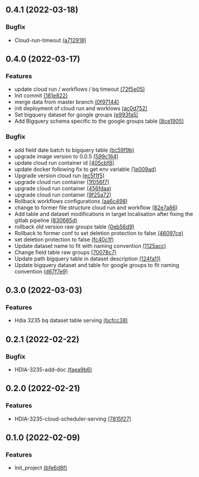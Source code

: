 ## 0.4.1 (2022-03-18)
### Bugfix
* Cloud-run-timeout [(a712918)](https://gitlab.si.francetelecom.fr/hbx-data-ia/gcp/ofr-fgt-shared-data/ofr-fgt-shared-data-serving/commits/a7129186458c6098d2d0da926cd9523e5fcc87dd)

## 0.4.0 (2022-03-17)
### Features
*  update cloud run / workflows / bq timeout [(72f5e05)](https://gitlab.si.francetelecom.fr/hbx-data-ia/gcp/ofr-fgt-shared-data/ofr-fgt-shared-data-serving/commits/72f5e052e0f15e552432bf7a8b31ada7da9a39ba)
* Init commit [(181e822)](https://gitlab.si.francetelecom.fr/hbx-data-ia/gcp/ofr-fgt-shared-data/ofr-fgt-shared-data-serving/commits/181e822171bd101222e9e4aca0d8d05b14414689)
*  merge data from master branch [(0f97144)](https://gitlab.si.francetelecom.fr/hbx-data-ia/gcp/ofr-fgt-shared-data/ofr-fgt-shared-data-serving/commits/0f971441d0f877f5262dd81257b16421e5ec60ed)
*  init deployment of cloud run and worklows [(ac0d752)](https://gitlab.si.francetelecom.fr/hbx-data-ia/gcp/ofr-fgt-shared-data/ofr-fgt-shared-data-serving/commits/ac0d752ab154c2eb04f642f1bb9886f9aae4abd2)
*  Set bigquery dataset for google groups [(e993fa5)](https://gitlab.si.francetelecom.fr/hbx-data-ia/gcp/ofr-fgt-shared-data/ofr-fgt-shared-data-serving/commits/e993fa5350bc2fd7dbcf9f1cca43cda7bb30df18)
*  Add Bigquery schema specific to the google groups table [(8ce1905)](https://gitlab.si.francetelecom.fr/hbx-data-ia/gcp/ofr-fgt-shared-data/ofr-fgt-shared-data-serving/commits/8ce1905363f9be094d14e1a30421d8a3fb27aa77)

### Bugfix
*  add field date batch to bigquery table [(bc59f9b)](https://gitlab.si.francetelecom.fr/hbx-data-ia/gcp/ofr-fgt-shared-data/ofr-fgt-shared-data-serving/commits/bc59f9b269468a23c1c763405d69d6138b797f10)
*  upgrade image version to 0.0.5 [(599c164)](https://gitlab.si.francetelecom.fr/hbx-data-ia/gcp/ofr-fgt-shared-data/ofr-fgt-shared-data-serving/commits/599c164ad87dc847389cc8edd76ef8a25f9c68e3)
*  update cloud run container id [(405cbf8)](https://gitlab.si.francetelecom.fr/hbx-data-ia/gcp/ofr-fgt-shared-data/ofr-fgt-shared-data-serving/commits/405cbf82c8e9719b2b8558235be000f7de0050f6)
*  update docker following fix to get env variable [(1e009ad)](https://gitlab.si.francetelecom.fr/hbx-data-ia/gcp/ofr-fgt-shared-data/ofr-fgt-shared-data-serving/commits/1e009ad826badce6eb46c4d3330dac3419f2ebb0)
*  Upgrade version cloud run [(ec5f1f5)](https://gitlab.si.francetelecom.fr/hbx-data-ia/gcp/ofr-fgt-shared-data/ofr-fgt-shared-data-serving/commits/ec5f1f5c6927a2b4166554d0bc22374180041999)
*  upgrade cloud run container [(1f056f7)](https://gitlab.si.francetelecom.fr/hbx-data-ia/gcp/ofr-fgt-shared-data/ofr-fgt-shared-data-serving/commits/1f056f7493493a6e8b359825f563253d15c83259)
*  upgrade cloud run container [(456fdaa)](https://gitlab.si.francetelecom.fr/hbx-data-ia/gcp/ofr-fgt-shared-data/ofr-fgt-shared-data-serving/commits/456fdaa9d56b0b6cfd4399d4a13ecc958608e130)
*  upgrade cloud run container [(9f25a72)](https://gitlab.si.francetelecom.fr/hbx-data-ia/gcp/ofr-fgt-shared-data/ofr-fgt-shared-data-serving/commits/9f25a724ea2e1971e0409d83991bc2abec5b590e)
*  Rollback workflows configurations [(aa6c498)](https://gitlab.si.francetelecom.fr/hbx-data-ia/gcp/ofr-fgt-shared-data/ofr-fgt-shared-data-serving/commits/aa6c498cc9fb40a9813e59a15b847bdc436c7baf)
*  change to former file structure cloud run and workflow [(82e7a86)](https://gitlab.si.francetelecom.fr/hbx-data-ia/gcp/ofr-fgt-shared-data/ofr-fgt-shared-data-serving/commits/82e7a861fd6d6b7283b905c2ecdd892b63021805)
*  Add table and dataset modifications in target localisation after fixing the gitlab pipeline [(830665d)](https://gitlab.si.francetelecom.fr/hbx-data-ia/gcp/ofr-fgt-shared-data/ofr-fgt-shared-data-serving/commits/830665de6b1707fe080a36057ff318fb2cc6d623)
*  rollback old version raw groups table [(0eb56d9)](https://gitlab.si.francetelecom.fr/hbx-data-ia/gcp/ofr-fgt-shared-data/ofr-fgt-shared-data-serving/commits/0eb56d92a3bd29e0942fec4b780ee62f2e6c6ce9)
*  Rollback to former conf to set deletion protection to false [(46097ce)](https://gitlab.si.francetelecom.fr/hbx-data-ia/gcp/ofr-fgt-shared-data/ofr-fgt-shared-data-serving/commits/46097ce079f568f7e2575a3f8d94ac0b471dc630)
*  set deletion protection to false [(fc40c1f)](https://gitlab.si.francetelecom.fr/hbx-data-ia/gcp/ofr-fgt-shared-data/ofr-fgt-shared-data-serving/commits/fc40c1f50690c28088b8cf8d0c0d2d6493437acf)
*  Update dataset name to fit with naming convention [(1125acc)](https://gitlab.si.francetelecom.fr/hbx-data-ia/gcp/ofr-fgt-shared-data/ofr-fgt-shared-data-serving/commits/1125accd8d53bd1e08b8f5e13d7e3007176b7040)
*  Change field table raw groups [(70078c7)](https://gitlab.si.francetelecom.fr/hbx-data-ia/gcp/ofr-fgt-shared-data/ofr-fgt-shared-data-serving/commits/70078c7302adfdde6473edd786879b1b9392ac16)
*  Update path bigquery table in dataset description [(124fa11)](https://gitlab.si.francetelecom.fr/hbx-data-ia/gcp/ofr-fgt-shared-data/ofr-fgt-shared-data-serving/commits/124fa1178d1b4c7d9009e04f922f89292689bb83)
*  Update bigquery dataset and table for google groups to fit naming convention [(d67f7e9)](https://gitlab.si.francetelecom.fr/hbx-data-ia/gcp/ofr-fgt-shared-data/ofr-fgt-shared-data-serving/commits/d67f7e9e531c092f3afb1cb5e2e18c9fb5f0e559)

## 0.3.0 (2022-03-03)
### Features
* Hdia 3235 bq dataset table serving [(bcfcc38)](https://gitlab.si.francetelecom.fr/hbx-data-ia/gcp/ofr-fgt-shared-data/ofr-fgt-shared-data-serving/commits/bcfcc38e20c500032dcc50f1e553253817d0398b)

## 0.2.1 (2022-02-22)
### Bugfix
* HDIA-3235-add-doc [(faea9b6)](https://gitlab.si.francetelecom.fr/hbx-data-ia/gcp/ofr-fgt-shared-data/ofr-fgt-shared-data-serving/commits/faea9b632a89d2995b801781fb280152f0c6311d)

## 0.2.0 (2022-02-21)
### Features
* HDIA-3235-cloud-scheduler-serving [(7815f27)](https://gitlab.si.francetelecom.fr/hbx-data-ia/gcp/ofr-fgt-shared-data/ofr-fgt-shared-data-serving/commits/7815f275065f2ad249a67bc64da430171f4d8890)

## 0.1.0 (2022-02-09)
### Features
* Init_project [(bfe6d8f)](https://gitlab.si.francetelecom.fr/hbx-data-ia/gcp/ofr-fgt-shared-data/ofr-fgt-shared-data-serving/commits/bfe6d8f8dc7643301d2e96fed23f5b6e315790c5)
